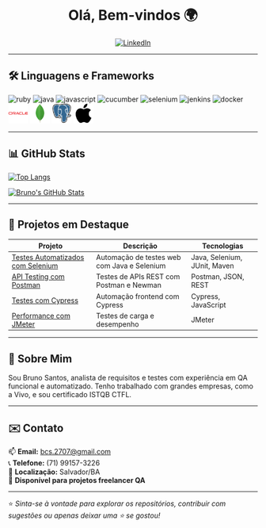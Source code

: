 <h1 align="center">Olá, Bem-vindos 🌍</h1>

<div align="center">
  <a href="https://www.linkedin.com/in/bruno-santos-6b8ba356/" target="_blank">
    <img src="https://img.shields.io/badge/LinkedIn-bruno--santos-blue?style=flat&logo=linkedin" alt="LinkedIn" />
  </a>
</div>

---

## 🛠️ Linguagens e Frameworks

<p align="left">
  <img src="https://cdn.jsdelivr.net/gh/devicons/devicon/icons/ruby/ruby-plain-wordmark.svg" height="40" alt="ruby"/>
  <img src="https://cdn.jsdelivr.net/gh/devicons/devicon/icons/java/java-original-wordmark.svg" height="40" alt="java"/>
  <img src="https://cdn.jsdelivr.net/gh/devicons/devicon/icons/javascript/javascript-original.svg" height="40" alt="javascript"/>
  <img src="https://icon.icepanel.io/Technology/svg/Cucumber.svg" height="40" alt="cucumber"/>
  <img src="https://www.svgrepo.com/show/354321/selenium.svg" height="40" alt="selenium"/>
  <img src="https://www.vectorlogo.zone/logos/jenkins/jenkins-icon.svg" height="40" alt="jenkins"/>
  <img src="https://cdn.jsdelivr.net/gh/devicons/devicon/icons/docker/docker-original-wordmark.svg" height="40" alt="docker"/>
  <img src="https://raw.githubusercontent.com/devicons/devicon/master/icons/oracle/oracle-original.svg" height="40" alt="oracle"/>
  <img src="https://raw.githubusercontent.com/devicons/devicon/master/icons/mongodb/mongodb-original.svg" height="40" alt="mongodb"/>
  <img src="https://raw.githubusercontent.com/devicons/devicon/master/icons/postgresql/postgresql-original.svg" height="40" alt="postgresql"/>
  <img src="https://raw.githubusercontent.com/devicons/devicon/master/icons/apple/apple-original.svg" height="40" alt="macos"/>
</p>

---

## 📊 GitHub Stats

<div align="left">
  
[![Top Langs](https://github-readme-stats.vercel.app/api/top-langs/?username=bsantos27&layout=compact&theme=tokyonight)](https://github.com/bsantos27/github-readme-stats)

[![Bruno's GitHub Stats](https://github-readme-stats.vercel.app/api?username=bsantos27&show_icons=true&theme=tokyonight)](https://github.com/bsantos27/github-readme-stats)

</div>

---

## 📂 Projetos em Destaque

| Projeto | Descrição | Tecnologias |
|--------|-----------|-------------|
| [Testes Automatizados com Selenium](https://github.com/bsantos27/automated-tests-selenium-java) | Automação de testes web com Java e Selenium | Java, Selenium, JUnit, Maven |
| [API Testing com Postman](https://github.com/bsantos27/api-tests-postman) | Testes de APIs REST com Postman e Newman | Postman, JSON, REST |
| [Testes com Cypress](https://github.com/bsantos27/cypress-tests) | Automação frontend com Cypress | Cypress, JavaScript |
| [Performance com JMeter](https://github.com/bsantos27/jmeter-tests) | Testes de carga e desempenho | JMeter |

---

## 💬 Sobre Mim

Sou Bruno Santos, analista de requisitos e testes com experiência em QA funcional e automatizado. Tenho trabalhado com grandes empresas, como a Vivo, e sou certificado ISTQB CTFL.

---

## ✉️ Contato

📫 **Email:** bcs.2707@gmail.com  
📞 **Telefone:** (71) 99157-3226  
📍 **Localização:** Salvador/BA  
📌 **Disponível para projetos freelancer QA**


---

⭐ *Sinta-se à vontade para explorar os repositórios, contribuir com sugestões ou apenas deixar uma ⭐ se gostou!*
